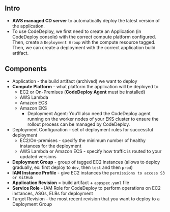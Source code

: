 ## Intro

- **AWS managed CD server** to automatically deploy the latest version of the application.
- To use CodeDeploy, we first need to create an Application (in CodeDeploy console) with the correct compute platform configured. Then, create a `Deployment Group` with the compute resource tagged. Then, we can create a deployment with the correct application build artifact.

## Components

- Application - the build artifact (archived) we want to deploy
- **Compute Platform** - what platform the application will be deployed to
    - EC2 or On-Premises (**CodeDeploy Agent** must be installed)
    - AWS Lambda
    - Amazon ECS
    - Amazon EKS
        - Deployment Agent: You’ll also need the CodeDeploy agent running on the worker nodes of your EKS cluster to ensure the rollout process can be managed by CodeDeploy.
- Deployment Configuration - set of deployment rules for successful deployment
    - EC2/On-premises - specify the minimum number of healthy instances for the deployment
    - AWS Lambda or Amazon ECS - specify how traffic is routed to your updated versions
- **Deployment Group** - group of tagged EC2 instances (allows to deploy gradually, ex: first deploy to `dev`, then `test` and then `prod`)
- **IAM Instance Profile** - give EC2 instances the `permissions to access S3 or GitHub`
- **Application Revision** = build artifact + `appspec.yaml` file
- **Service Role** - IAM Role for CodeDeploy to perform operations on EC2 instances, ASGs, ELBs for deployment
- Target Revision - the most recent revision that you want to deploy to a Deployment Group